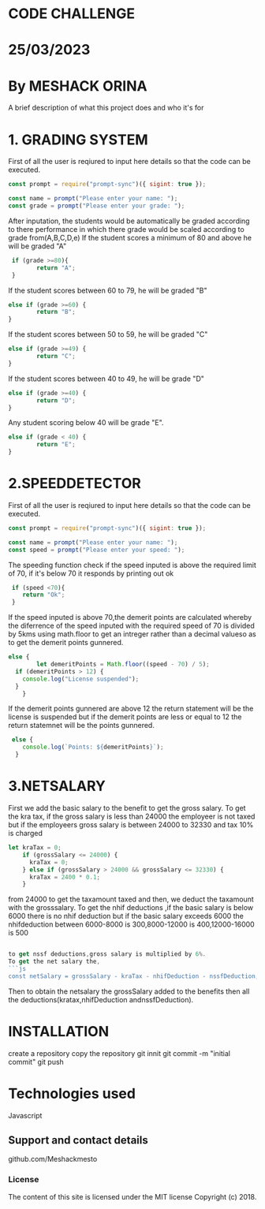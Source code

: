 
# CODE CHALLENGE

# 25/03/2023

# By MESHACK ORINA

A brief description of what this project does and who it's for

# 1. GRADING SYSTEM

First of all the user is reqiured to input here details so that the code can be executed.
```js
const prompt = require("prompt-sync")({ sigint: true });

const name = prompt("Please enter your name: ");
const grade = prompt("Please enter your grade: ");
```
After inputation, the students would be automatically be graded according to there performance in which there grade would be scaled according to grade from(A,B,C,D,e)
If the student scores a minimum of 80 and above he will be graded "A"
```js
 if (grade >=80){
        return "A";
 }
 ```
If the student scores between 60 to 79, he will be graded  "B"
```js
else if (grade >=60) {
        return "B";
}
```
If the student scores between 50 to 59, he will be graded  "C"
```js
else if (grade >=49) {
        return "C";
}
```
If the student scores between 40 to 49, he will be grade  "D"
```js
else if (grade >=40) {
        return "D";
}
```
Any student scoring below 40 will be grade  "E".
```js
else if (grade < 40) {
        return "E";
}
```


# 2.SPEEDDETECTOR

First of all the user is reqiured to input here details so that the code can be executed.
```js
const prompt = require("prompt-sync")({ sigint: true });

const name = prompt("Please enter your name: ");
const speed = prompt("Please enter your speed: ");
```

The speeding function check if the speed inputed is above the required limit of 70, if it's below 70 it responds by printing out ok
```js
 if (speed <70){
    return "Ok";
 }
 ```
If the speed inputed is above 70,the demerit points are calculated whereby the diferrence of the speed inputed with the required speed of 70 is divided by 5kms using math.floor to get an intreger rather than a decimal valueso as to get the demerit points gunnered.
```js
else { 
        let demeritPoints = Math.floor((speed - 70) / 5);
  if (demeritPoints > 12) {
    console.log("License suspended");
  }
    }
```
If the demerit points gunnered are above 12 the return statement will be the license is suspended but if the demerit points are less or equal to 12 the return statemnet will be the points gunnered.
```js
 else {
    console.log(`Points: ${demeritPoints}`);
  }
  ```
# 3.NETSALARY
First we add the basic salary to the benefit to get the gross salary.
To get the kra tax, if the gross salary is less than 24000 the employeer is not taxed but if the employeers gross salary is between 24000 to 32330 and tax 10% is charged 
```js
let kraTax = 0;
    if (grossSalary <= 24000) {
      kraTax = 0;
    } else if (grossSalary > 24000 && grossSalary <= 32330) {
      kraTax = 2400 * 0.1;
    }
```
from 24000 to get the taxamount taxed and then, we deduct the taxamount with the grosssalary. 
To  get the nhif deductions ,if the basic  salary is below 6000
there is no nhif deduction but if the  basic salary exceeds 6000
the nhifdeduction between 6000-8000 is 300,8000-12000 is 400,12000-16000 is 500 
```js

to get nssf deductions,gross salary is multiplied by 6%.
To get the net salary the,
```js
const netSalary = grossSalary - kraTax - nhifDeduction - nssfDeduction;
```
Then to obtain the netsalary the grossSalary added to the benefits then all the deductions(kratax,nhifDeduction andnssfDeduction).

# INSTALLATION 
create a repository
copy the repository
git innit
git commit  -m "initial commit"
git push


# Technologies used

Javascript

## Support and contact details

github.com/Meshackmesto

 ### License
The content of this site is licensed under the MIT license
Copyright (c) 2018.

